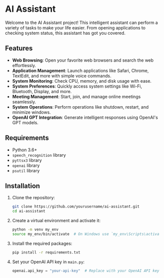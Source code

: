 # AI Assistant

Welcome to the AI Assistant project! This intelligent assistant can perform a variety of tasks to make your life easier. From opening applications to checking system status, this assistant has got you covered.

## Features

- **Web Browsing**: Open your favorite web browsers and search the web effortlessly.
- **Application Management**: Launch applications like Safari, Chrome, TextEdit, and more with simple voice commands.
- **System Monitoring**: Check CPU, memory, and disk usage with ease.
- **System Preferences**: Quickly access system settings like Wi-Fi, Bluetooth, Display, and more.
- **Meeting Management**: Start, join, and manage online meetings seamlessly.
- **System Operations**: Perform operations like shutdown, restart, and minimize windows.
- **OpenAI GPT Integration**: Generate intelligent responses using OpenAI's GPT models.

## Requirements

- Python 3.6+
- `speech_recognition` library
- `pyttsx3` library
- `openai` library
- `psutil` library

## Installation

1. Clone the repository:
    ```sh
    git clone https://github.com/yourusername/ai-assistant.git
    cd ai-assistant
    ```

2. Create a virtual environment and activate it:
    ```sh
    python -m venv my_env
    source my_env/bin/activate  # On Windows use `my_env\Scripts\activate`
    ```

3. Install the required packages:
    ```sh
    pip install -r requirements.txt
    ```

4. Set your OpenAI API key in `main.py`:
    ```python
    openai.api_key = "your-api-key"  # Replace with your OpenAI API key
    ```


